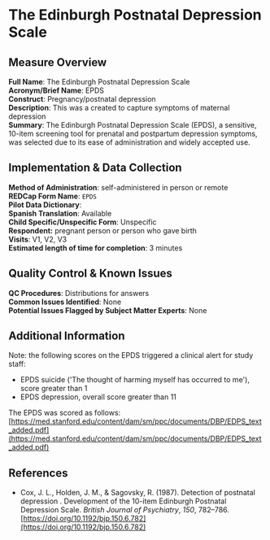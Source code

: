 # The Edinburgh Postnatal Depression Scale 
## Measure Overview  
**Full Name**: The Edinburgh Postnatal Depression Scale   
**Acronym/Brief Name**: EPDS  
**Construct**: Pregnancy/postnatal depression  
**Description**: This was a created to capture symptoms of maternal depression  
**Summary**: The Edinburgh Postnatal Depression Scale (EPDS), a sensitive, 10-item screening tool for prenatal and postpartum depression symptoms, was selected due to its ease of administration and widely accepted use.

## Implementation & Data Collection
**Method of Administration**: self-administered in person or remote  
**REDCap Form Name**: `EPDS`  
**Pilot Data Dictionary**:   
**Spanish Translation**: Available  
**Child Specific/Unspecific Form**: Unspecific  
**Respondent:** pregnant person or person who gave birth  
**Visits**:  V1, V2, V3  
**Estimated length of time for completion**: 3 minutes

## Quality Control & Known Issues 
**QC Procedures**: Distributions for answers  
**Common Issues Identified**: None  
**Potential Issues Flagged by Subject Matter Experts**: None

## Additional Information
Note: the following scores on the EPDS triggered a clinical alert for study staff:  

  * EPDS suicide ('The thought of harming myself has occurred to me'), score greater than 1
  * EPDS depression, overall score greater than 11

The EPDS was scored as follows: [https://med.stanford.edu/content/dam/sm/ppc/documents/DBP/EDPS_text_added.pdf](https://med.stanford.edu/content/dam/sm/ppc/documents/DBP/EDPS_text_added.pdf)

## References
- Cox, J. L., Holden, J. M., & Sagovsky, R. (1987). Detection of postnatal depression . Development of the 10-item Edinburgh Postnatal Depression Scale. *British Journal of Psychiatry*, *150*, 782–786. [https://doi.org/10.1192/bjp.150.6.782](https://doi.org/10.1192/bjp.150.6.782)
